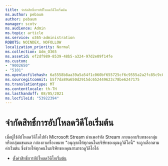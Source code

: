```yaml
---
title: จํากัดสิทธิ์การอัปโหลดวิดีโอเริ่มต้น
ms.author: pebaum
author: pebaum
manager: scotv
ms.audience: Admin
ms.topic: article
ms.service: o365-administration
ROBOTS: NOINDEX, NOFOLLOW
localization_priority: Normal
ms.collection: Adm_O365
ms.assetid: ef2df989-8539-48b5-a324-97d2e09f14fe
ms.custom:
- "9002650"
- "5101"
ms.openlocfilehash: 6a5558b8aa39a5a54f1c060bf655725cf6c9555a2a2fc85c9c0b17ec4d27ed6f
ms.sourcegitcommit: b5f7da89a650d2915dc652449623c78be6247175
ms.translationtype: MT
ms.contentlocale: th-TH
ms.lasthandoff: 08/05/2021
ms.locfileid: "53922394"
---
```

# <a name="restrict-default-video-upload-permissions"></a>จํากัดสิทธิ์การอัปโหลดวิดีโอเริ่มต้น

เมื่อผู้ใช้อัปโหลดวิดีโอไปยัง Microsoft Stream ผ่านพอร์ทัล Stream ภายนอกบริบทของกลุ่มหรือกลุ่มแชนเนล กล่องกาเครื่องหมาย "อนุญาตให้ทุกคนในบริษัทของคุณดูวิดีโอนี้" จะถูกเลือกตามค่าเริ่มต้น ซึ่งช่วยให้ทุกคนในบริษัทของคุณสามารถดูวิดีโอได้

- [ตั้งค่าสิทธิ์การอัปโหลดวิดีโอเริ่มต้น](/stream/default-video-permissions)

